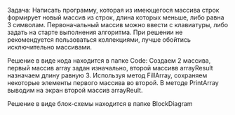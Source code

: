 Задача: Написать программу, которая из имеющегося массива строк формирует новый массив из строк, длина которых меньше, либо равна 3 символам. 
Первоначальный массив можно ввести с клавиатуры, либо задать на старте выполнения алгоритма. При решении не рекомендуется пользоваться коллекциями, лучше обойтись исключительно массивами.

Решение в виде кода находится в папке Code: Создаем 2 массива, первый массив array задан изначально, второй массивв arrayResult назначаем длину равную 3. Используя метод FillArray, сохраняем некоторые элементы первого массива 
во второй. В методе PrintArray выводим на экран второй массив arrayReult.

Решение в виде блок-схемы находится в папке BlockDiagram